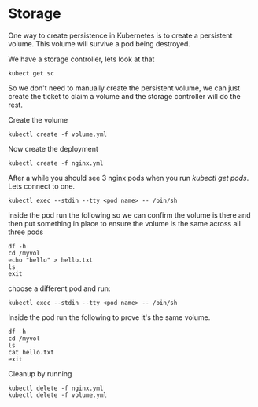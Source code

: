 # Storage

One way to create persistence in Kubernetes is to create a persistent volume. This volume will survive a pod being destroyed.

We have a storage controller, lets look at that

```
kubect get sc
```

So we don't need to manually create the persistent volume, we can just create the ticket to claim a volume and the storage controller will do the rest.

Create the volume

```
kubectl create -f volume.yml
```

Now create the deployment

```
kubectl create -f nginx.yml
```

After a while you should see 3 nginx pods when you run *kubectl get pods*. Lets connect to one.

```
kubectl exec --stdin --tty <pod name> -- /bin/sh
```

inside the pod run the following so we can confirm the volume is there and then put something in place to ensure the volume is the same across all three pods

```
df -h
cd /myvol
echo "hello" > hello.txt
ls
exit
```

choose a different pod and run:

```
kubectl exec --stdin --tty <pod name> -- /bin/sh
```

Inside the pod run the following to prove it's the same volume.

```
df -h
cd /myvol
ls
cat hello.txt
exit
```

Cleanup by running

```
kubectl delete -f nginx.yml
kubectl delete -f volume.yml
```
